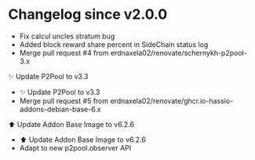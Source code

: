 # Changelog since v2.0.0
- Fix calcul uncles stratum bug 
- Added block reward share percent in SideChain status log 
- Merge pull request #4 from erdnaxela02/renovate/schernykh-p2pool-3.x

✨ Update P2Pool to v3.3 
- ✨ Update P2Pool to v3.3 
- Merge pull request #5 from erdnaxela02/renovate/ghcr.io-hassio-addons-debian-base-6.x

⬆️ Update Addon Base Image to v6.2.6 
- ⬆️ Update Addon Base Image to v6.2.6 
- Adapt to new p2pool.observer API 
